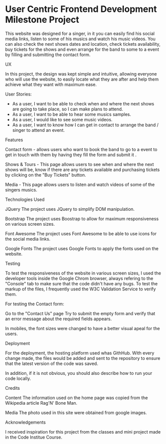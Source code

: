# User Centric Frontend Development Milestone Project  

This website was designed for a singer, in it you can easily find his social media links, listen to some of his musics and watch his music videos. You can also check the next shows dates and location, check tickets availability, buy tickets for the shows and even arrange for the band to some to a event by filling and submitting the contact form.


UX

In this project, the design was kept simple and intuitive, allowing everyone who will use the website, to easily locate what they are after and help them achieve what they want with maximum ease.

User Stories:

* As a user, I want to be able to check when and where the next shows are going to take place, so I can make plans to attend.
* As a user, I want to be able to hear some musics samples.
* As a user, I would like to see some music videos.
* As a user,  I want to know how I can get in contact to arrange the band / singer to attend an event.


Features

Contact form - allows users who want to book the band to go to a event to get in touch with them by having they fill the form and submit it .

Shows & Tours - This page allows users to see when and where the next shows will be, know if there are any tickets available and purchasing tickets by clicking on the "Buy Tickets" button.

Media - This page allows users to listen and watch videos of some of the singers musics.


Technologies Used

JQuery
The project uses JQuery to simplify DOM manipulation.

Bootstrap
The project uses Boostrap to allow for maximum responsiveness on various screen sizes.

Font Awesome
The project uses Font Awesome to be able to use icons for the social media links.

Google Fonts
The project uses Google Fonts to  apply the fonts used on the website.

Testing

To test the responsiveness of the website in various screen sizes, I used the developer tools inside the Google Chrom browser, always refering to the "Console" tab to make sure that the code didn't have any bugs.
To test the markup of the files, I frequently used the W3C Validation Service to verify them.

For testing the Contact form:

Go to the "Contact Us" page
Try to submit the empty form and verify that an error message about the required fields appears.

In mobiles, the font sizes were changed to have a better visual apeal for the users.


Deployment

For the deployment, the hosting platform used whas GithHub. With every change made, the files would be added and sent to the repository to ensure that the latest version of the code was saved.


In addition, if it is not obvious, you should also describe how to run your code locally.


Credits

Content
The information used on the home page was copied from the Wikipedia article Rag'N' Bone Man.

Media
The photo used in this site were obtained from google images.

Acknowledgements

I received inspiration for this project from the classes and mini project made in the Code Institue Course.

